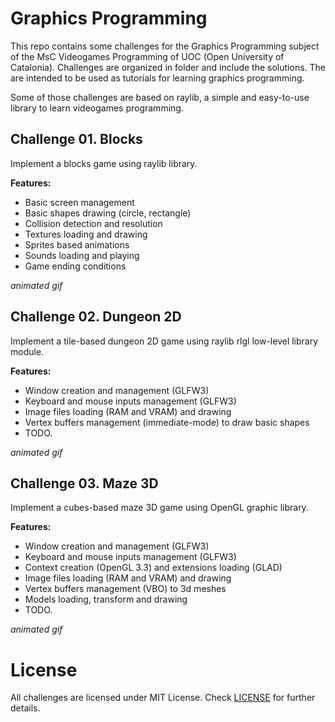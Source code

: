 # Graphics Programming
This repo contains some challenges for the Graphics Programming subject of the MsC Videogames Programming of UOC (Open University of Catalonia). Challenges are organized in folder and include the solutions. The are intended to be used as tutorials for learning graphics programming.

Some of those challenges are based on raylib, a simple and easy-to-use library to learn videogames programming.

## Challenge 01. Blocks

Implement a blocks game using raylib library.

**Features:**
 - Basic screen management
 - Basic shapes drawing (circle, rectangle)
 - Collision detection and resolution
 - Textures loading and drawing
 - Sprites based animations
 - Sounds loading and playing
 - Game ending conditions

*animated gif*

## Challenge 02. Dungeon 2D

Implement a tile-based dungeon 2D game using raylib rlgl low-level library module.

**Features:**
 - Window creation and management (GLFW3)
 - Keyboard and mouse inputs management (GLFW3)
 - Image files loading (RAM and VRAM) and drawing
 - Vertex buffers management (immediate-mode) to draw basic shapes
 - TODO.

*animated gif*


## Challenge 03. Maze 3D

Implement a cubes-based maze 3D game using OpenGL graphic library.

**Features:**
 - Window creation and management (GLFW3)
 - Keyboard and mouse inputs management (GLFW3)
 - Context creation (OpenGL 3.3) and extensions loading (GLAD)
 - Image files loading (RAM and VRAM) and drawing
 - Vertex buffers management (VBO) to 3d meshes
 - Models loading, transform and drawing
 - TODO.

*animated gif*

# License

All challenges are licensed under MIT License. Check [LICENSE](LICENSE) for further details.
